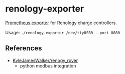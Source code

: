 # renology-exporter

[Prometheus exporter](https://prometheus.io/docs/instrumenting/exporters/) for
Renology charge controllers.

Usage: `./renology-exporter /dev/ttyUSB0 --port 8080`

## References

- [KyleJamesWalker/renogy_rover](https://github.com/KyleJamesWalker/renogy_rover)
  - python modbus integration